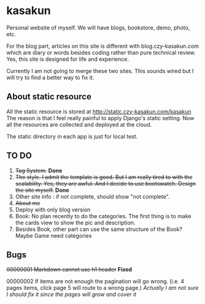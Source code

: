 # kasakun

Personal website of myself. We will have blogs, bookstore, demo, photo, etc.

For the blog part, articles on this site is different with blog.czy-kasakun.com
which are diary or words besides coding rather than pure technical review. Yes,
this site is designed for life and experience.

Currently I am not going to merge these two sites. This sounds wired but I will
try to find a better way to fix it.

## About static resource

All the static resource is stored at http://static.czy-kasakun.com/kasakun
The reason is that I feel really painful to apply Django's static setting.
Now all the resources are collected and deployed at the cloud.

The static directory in each app is just for local test.

## TO DO

1. ~~Tag System.~~ **Done**
2. ~~The style. I admit the template is good. But I am really tired to with 
the scalability. Yes, they are awful. And I decide to use bootswatch.
Design the site myself.~~ **Done**
3. Other site info : if not complete, should show "not complete".
4. ~~About me~~
5. Deploy with only blog version
6. Book: No plan recently to do the categories. The first thing is to make
the cards view to show the pic and description.
7. Besides Book, other part can use the same structure of the Book?
Maybe Game need categories

## Bugs

~~00000001 Markdown cannot use h1 header~~  **Fixed**

00000002 If items are not enough the pagination will go wrong.
(i.e. 4 pages items, click page 5 will route to a wrong page.)
*Actually I am not sure I should fix it since the pages will grow and cover it*